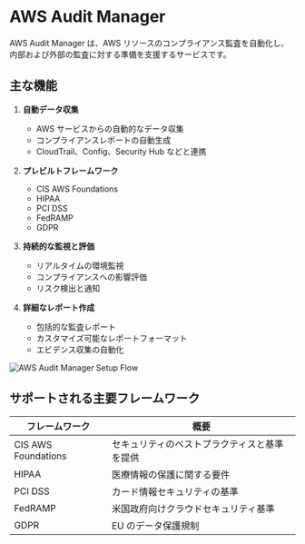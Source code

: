 # AWS Audit Manager

AWS Audit Manager は、AWS リソースのコンプライアンス監査を自動化し、内部および外部の監査に対する準備を支援するサービスです。

## 主な機能

1. **自動データ収集**

   - AWS サービスからの自動的なデータ収集
   - コンプライアンスレポートの自動生成
   - CloudTrail、Config、Security Hub などと連携

2. **プレビルトフレームワーク**

   - CIS AWS Foundations
   - HIPAA
   - PCI DSS
   - FedRAMP
   - GDPR

3. **持続的な監視と評価**

   - リアルタイムの環境監視
   - コンプライアンスへの影響評価
   - リスク検出と通知

4. **詳細なレポート作成**
   - 包括的な監査レポート
   - カスタマイズ可能なレポートフォーマット
   - エビデンス収集の自動化

![AWS Audit Manager Setup Flow](/image/security-identity&compliance/compliance/audit-manager-setup.svg)

## サポートされる主要フレームワーク

| フレームワーク      | 概要                                         |
| ------------------- | -------------------------------------------- |
| CIS AWS Foundations | セキュリティのベストプラクティスと基準を提供 |
| HIPAA               | 医療情報の保護に関する要件                   |
| PCI DSS             | カード情報セキュリティの基準                 |
| FedRAMP             | 米国政府向けクラウドセキュリティ基準         |
| GDPR                | EU のデータ保護規制                          |
